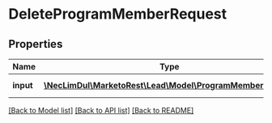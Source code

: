 # DeleteProgramMemberRequest

## Properties

Name | Type | Description | Notes
------------ | ------------- | ------------- | -------------
**input** | [**\NecLimDul\MarketoRest\Lead\Model\ProgramMemberDelete[]**](ProgramMemberDelete.md) | List of input records | 

[[Back to Model list]](../README.md#documentation-for-models) [[Back to API list]](../README.md#documentation-for-api-endpoints) [[Back to README]](../README.md)
